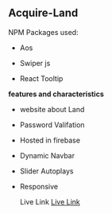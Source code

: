 ## Acquire-Land

NPM Packages used:
- Aos
* Swiper js
+ React Tooltip

 **features and characteristics**
 - website about Land
 - Password Valifation
 - Hosted in firebase
 - Dynamic Navbar
 - Slider Autoplays
 - Responsive

   Live Link  [Live Link](https://github.com/majid111)




